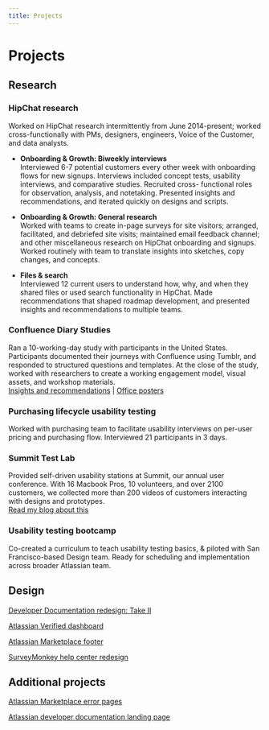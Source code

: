 ```yaml
---
title: Projects
---
```


# Projects

## Research

### HipChat research  
Worked on HipChat research intermittently from June 2014-present; worked cross-functionally 
with PMs, designers, engineers, Voice of the Customer, and data analysts. 

* __Onboarding & Growth: Biweekly interviews__  
  Interviewed 6-7 potential customers every other week with onboarding flows for new signups. 
  Interviews included concept tests, usability interviews, and comparative studies. Recruited cross-
  functional roles for observation, analysis, and notetaking. Presented insights and 
  recommendations, and iterated quickly on designs and scripts. 

* __Onboarding & Growth: General research__  
  Worked with teams to create in-page surveys for site visitors; arranged, facilitated, and 
  debriefed site visits; maintained email feedback channel; and other miscellaneous research 
  on HipChat onboarding and signups. Worked routinely with team to translate insights into 
  sketches, copy changes, and concepts.  

* __Files & search__  
  Interviewed 12 current users to understand how, why, and when they shared files or used search functionality in HipChat. Made recommendations that shaped roadmap development, and presented
  insights and recommendations to multiple teams.

### Confluence Diary Studies  
Ran a 10-working-day study with participants in the United States. Participants documented their journeys with Confluence using Tumblr, and responded to structured questions and templates. At the close of the study, worked with researchers to create a working engagement model, visual assets, and workshop materials.  
<a href="/projects/efi-diary">Insights and recommendations</a> | <a href="/projects/office-posters">Office posters</a>

### Purchasing lifecycle usability testing  
  Worked with purchasing team to facilitate usability interviews on per-user pricing and purchasing flow. Interviewed 21 participants in 3 days.  

### Summit Test Lab  
  Provided self-driven usability stations at Summit, our annual user conference. With 16 Macbook Pros, 10 volunteers, and over 2100 customers, we collected more than 200 videos of customers interacting with designs and prototypes.  
  [Read my blog about this](http://blogs.atlassian.com/2014/10/user-testing-atlassian-summit/)  

### Usability testing bootcamp  
  Co-created a curriculum to teach usability testing basics, & piloted with San Francisco-based Design team. Ready for scheduling and implementation across broader Atlassian team.  

## Design

[Developer Documentation redesign: Take II](/projects/dac-redesign-take-two/)

[Atlassian Verified dashboard](/projects/atlassian-verified-dashboard/)

[Atlassian Marketplace footer](/projects/marketplace-footer/)

[SurveyMonkey help center redesign](/projects/surveymonkey-help-center/)

## Additional projects

[Atlassian Marketplace error pages](/projects/marketplace-error-pages/)

[Atlassian developer documentation landing page](/projects/dac-redesign/)